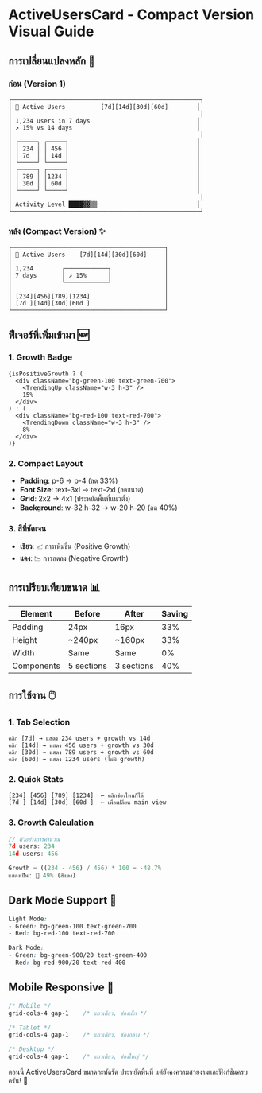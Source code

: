 # ActiveUsersCard - Compact Version Visual Guide

## การเปลี่ยนแปลงหลัก 📏

### ก่อน (Version 1)
```
┌─────────────────────────────────────────────────────┐
│ 🎯 Active Users          [7d][14d][30d][60d]        │
│                                                     │
│ 1,234 users in 7 days                              │
│ ↗ 15% vs 14 days                                   │
│                                                     │
│ ┌─────┐ ┌─────┐                                    │
│ │ 234 │ │ 456 │                                    │
│ │ 7d  │ │ 14d │                                    │
│ └─────┘ └─────┘                                    │
│ ┌─────┐ ┌─────┐                                    │
│ │ 789 │ │1234 │                                    │
│ │ 30d │ │ 60d │                                    │
│ └─────┘ └─────┘                                    │
│                                                     │
│ Activity Level ████▓▓▒▒                            │
└─────────────────────────────────────────────────────┘
```

### หลัง (Compact Version) ✨
```
┌───────────────────────────────────────────┐
│ 🎯 Active Users    [7d][14d][30d][60d]     │
│                                           │
│ 1,234        ┌────────────┐               │
│ 7 days       │ ↗ 15%      │               │
│              └────────────┘               │
│                                           │
│ [234][456][789][1234]                     │
│ [7d ][14d][30d][60d ]                     │
└───────────────────────────────────────────┘
```

## ฟีเจอร์ที่เพิ่มเข้ามา 🆕

### 1. Growth Badge
```tsx
{isPositiveGrowth ? (
  <div className="bg-green-100 text-green-700">
    <TrendingUp className="w-3 h-3" />
    15%
  </div>
) : (
  <div className="bg-red-100 text-red-700">
    <TrendingDown className="w-3 h-3" />
    8%
  </div>
)}
```

### 2. Compact Layout
- **Padding**: p-6 → p-4 (ลด 33%)
- **Font Size**: text-3xl → text-2xl (ลดขนาด)
- **Grid**: 2x2 → 4x1 (ประหยัดพื้นที่แนวตั้ง)
- **Background**: w-32 h-32 → w-20 h-20 (ลด 40%)

### 3. สีที่ชัดเจน
- **เขียว**: 📈 การเพิ่มขึ้น (Positive Growth)
- **แดง**: 📉 การลดลง (Negative Growth)

## การเปรียบเทียบขนาด 📊

| Element | Before | After | Saving |
|---------|--------|-------|--------|
| Padding | 24px | 16px | 33% |
| Height | ~240px | ~160px | 33% |
| Width | Same | Same | 0% |
| Components | 5 sections | 3 sections | 40% |

## การใช้งาน 🖱️

### 1. Tab Selection
```
คลิก [7d] → แสดง 234 users + growth vs 14d
คลิก [14d] → แสดง 456 users + growth vs 30d  
คลิก [30d] → แสดง 789 users + growth vs 60d
คลิค [60d] → แสดง 1234 users (ไม่มี growth)
```

### 2. Quick Stats
```
[234] [456] [789] [1234]  ← คลิกช่องไหนก็ได้
[7d ] [14d] [30d] [60d ]  ← เพื่อเปลี่ยน main view
```

### 3. Growth Calculation
```typescript
// ตัวอย่างการคำนวณ
7d users: 234
14d users: 456

Growth = ((234 - 456) / 456) * 100 = -48.7%
แสดงเป็น: 🔻 49% (สีแดง)
```

## Dark Mode Support 🌙

```css
Light Mode:
- Green: bg-green-100 text-green-700
- Red: bg-red-100 text-red-700

Dark Mode:  
- Green: bg-green-900/20 text-green-400
- Red: bg-red-900/20 text-red-400
```

## Mobile Responsive 📱

```css
/* Mobile */
grid-cols-4 gap-1    /* แถวเดียว, ช่องเล็ก */

/* Tablet */  
grid-cols-4 gap-1    /* แถวเดียว, ช่องกลาง */

/* Desktop */
grid-cols-4 gap-1    /* แถวเดียว, ช่องใหญ่ */
```

ตอนนี้ ActiveUsersCard ขนาดกะทัดรัด ประหยัดพื้นที่ แต่ยังคงความสวยงามและฟังก์ชันครบครัน! 🎉
